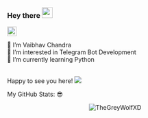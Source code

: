 ### Hey there <img src="https://media.giphy.com/media/hvRJCLFzcasrR4ia7z/giphy.gif" width="25px">
<a href="https://t.me/GreyWolfXD">
  <img align="left" alt="GreyWolfXD Telegram" width="22px" src="https://img.icons8.com/nolan/64/telegram-app.png" />
</a>
<br/>
<br/>
👋 I’m Vaibhav Chandra</br>
👀 I’m interested in Telegram Bot Development</br>
🌱 I’m currently learning Python</br>
</br>

<!---
TheGreyWolfXD/TheGreyWolfXD is a ✨ special ✨ repository because its `README.md` (this file) appears on your GitHub profile.
You can click the Preview link to take a look at your changes.
--->
Happy to see you here! ![](https://visitor-badge.glitch.me/badge?page_id=TheGreyWolfXD)
<br/>

My GitHub Stats: 😎

<p align="center"> <img src="https://github-readme-stats.vercel.app/api?username=TheGreyWolfXD&show_icons=true&theme=gotham" alt="TheGreyWolfXD" />
<br/>
  <br/>
